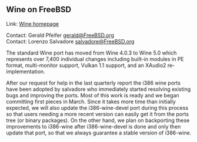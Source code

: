 ## Wine on FreeBSD ##

Link:	 [Wine homepage](https://www.winehq.org)  

Contact: Gerald Pfeifer <gerald@FreeBSD.org>  
Contact: Lorenzo Salvadore <salvadore@FreeBSD.org>  

The standard Wine port has moved from Wine 4.0.3 to Wine 5.0 which
represents over 7,400 individual changes including built-in modules in
PE format, multi-monitor support, Vulkan 1.1 support, and an XAudio2
re-implementation.
  
After our request for help in the last quarterly report the i386 wine
ports have been adopted by salvadore who immediately started resolving
existing bugs and improving the ports. Most of this work is ready and we
began committing first pieces in March. Since it takes more time than
initially expected, we will also update the i386-wine-devel port during
this process so that users needing a more recent version can easily get it
from the ports tree (or binary packages). On the other hand, we plan on
backporting  these improvements to i386-wine after i386-wine-devel is done
and only then update that port, so that we always guarantee a stable
version of i386-wine.
